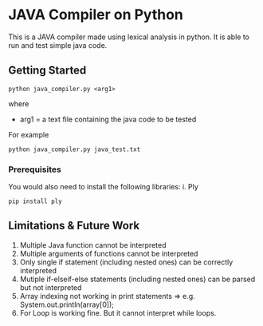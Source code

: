 # JAVA Compiler on Python

This is a JAVA compiler made using lexical analysis in python. It is able to run and test simple java code.

## Getting Started

```
python java_compiler.py <arg1>
```
where
- arg1 = a text file containing the java code to be tested

For example
```
python java_compiler.py java_test.txt
```

### Prerequisites

You would also need to install the following libraries:
i. Ply

```
pip install ply
```

## Limitations & Future Work

1. Multiple Java function cannot be interpreted
2. Multiple arguments of functions cannot be interpreted
3. Only single if statement (including nested ones) can be correctly interpreted
4. Mutiple if-elseif-else statements (including nested ones) can be parsed but not interpreted
5. Array indexing not working in print statements => e.g. System.out.println(array[0]); 
6. For Loop is working fine. But it cannot interpret while loops.
